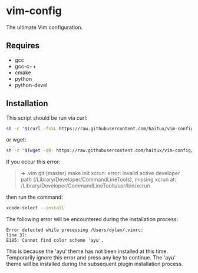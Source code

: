 # vim-config
The ultimate Vim configuration.

## Requires

- gcc
- gcc-c++
- cmake
- python
- python-devel

## Installation

This script should be run via curl:

```sh
sh -c "$(curl -fsSL https://raw.githubusercontent.com/haitux/vim-config/refs/heads/master/install.sh)"
```
or wget:
```sh
sh -c "$(wget -qO- https://raw.githubusercontent.com/haitux/vim-config/refs/heads/master/install.sh)"
```

If you occur this error:

> ➜  .vim git:(master) make init
> xcrun: error: invalid active developer path (/Library/Developer/CommandLineTools), missing xcrun at: /Library/Developer/CommandLineTools/usr/bin/xcrun

then run the command:

```sh
xcode-select --install
```

The following error will be encountered during the installation process:

```plain
Error detected while processing /Users/dylan/.vimrc:
line 37:
E185: Cannot find color scheme 'ayu'.
```
This is because the 'ayu' theme has not been installed at this time. Temporarily ignore this error and press any key to continue. The 'ayu' theme will be installed during the subsequent plugin installation process.
